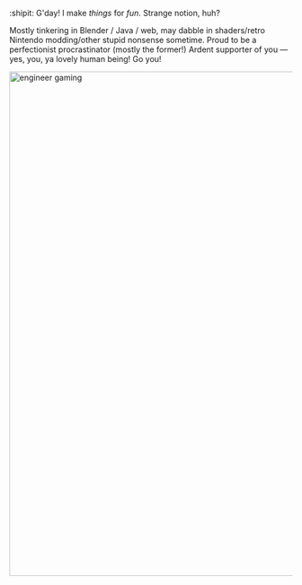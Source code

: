 :shipit: G'day! I make _things_ for _fun_. Strange notion, huh?

Mostly tinkering in Blender / Java / web, may dabble in shaders/retro Nintendo modding/other stupid nonsense sometime. Proud to be a perfectionist procrastinator (mostly the former!) Ardent supporter of you — yes, you, ya lovely human being! Go you!
<p align:"center">
<img width="898" alt="engineer gaming" src="https://github.com/PocketRice/pocketrice/assets/79682953/3a448f09-89e0-490a-9afc-3807ce21804f">
</p>


